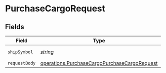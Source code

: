 # PurchaseCargoRequest


## Fields

| Field                                                                                                        | Type                                                                                                         | Required                                                                                                     | Description                                                                                                  |
| ------------------------------------------------------------------------------------------------------------ | ------------------------------------------------------------------------------------------------------------ | ------------------------------------------------------------------------------------------------------------ | ------------------------------------------------------------------------------------------------------------ |
| `shipSymbol`                                                                                                 | *string*                                                                                                     | :heavy_check_mark:                                                                                           | The ship's symbol.                                                                                           |
| `requestBody`                                                                                                | [operations.PurchaseCargoPurchaseCargoRequest](../../models/operations/purchasecargopurchasecargorequest.md) | :heavy_minus_sign:                                                                                           | N/A                                                                                                          |